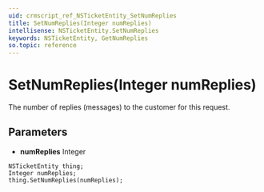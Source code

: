 ```yaml
---
uid: crmscript_ref_NSTicketEntity_SetNumReplies
title: SetNumReplies(Integer numReplies)
intellisense: NSTicketEntity.SetNumReplies
keywords: NSTicketEntity, GetNumReplies
so.topic: reference
---
```


# SetNumReplies(Integer numReplies)

The number of replies (messages) to the customer for this request.

## Parameters

* **numReplies** Integer

```crmscript
NSTicketEntity thing;
Integer numReplies;
thing.SetNumReplies(numReplies);
```

